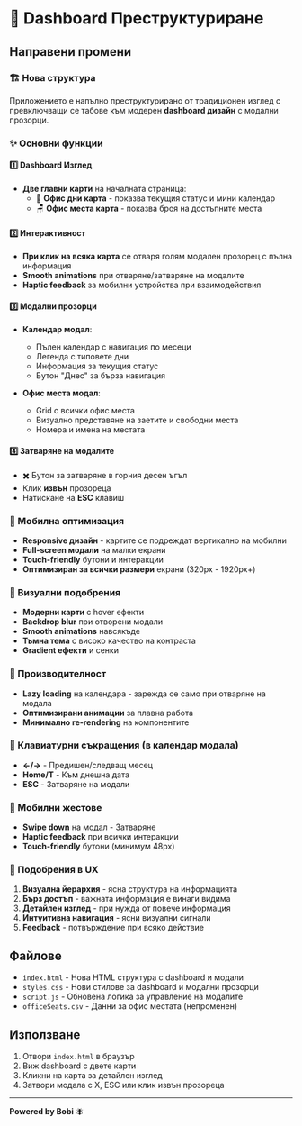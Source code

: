 # 🎯 Dashboard Преструктуриране

## Направени промени

### 🏗️ Нова структура

Приложението е напълно преструктурирано от традиционен изглед с превключващи се табове към модерен **dashboard дизайн** с модални прозорци.

### ✨ Основни функции

#### 1️⃣ Dashboard Изглед
- **Две главни карти** на началната страница:
  - 📅 **Офис дни карта** - показва текущия статус и мини календар
  - 🪑 **Офис места карта** - показва броя на достъпните места

#### 2️⃣ Интерактивност
- **При клик на всяка карта** се отваря голям модален прозорец с пълна информация
- **Smooth animations** при отваряне/затваряне на модалите
- **Haptic feedback** за мобилни устройства при взаимодействия

#### 3️⃣ Модални прозорци
- **Календар модал**:
  - Пълен календар с навигация по месеци
  - Легенда с типовете дни
  - Информация за текущия статус
  - Бутон "Днес" за бърза навигация
  
- **Офис места модал**:
  - Grid с всички офис места
  - Визуално представяне на заетите и свободни места
  - Номера и имена на местата

#### 4️⃣ Затваряне на модалите
- ✖️ Бутон за затваряне в горния десен ъгъл
- Клик **извън** прозореца
- Натискане на **ESC** клавиш

### 📱 Мобилна оптимизация

- **Responsive дизайн** - картите се подреждат вертикално на мобилни
- **Full-screen модали** на малки екрани
- **Touch-friendly** бутони и интеракции
- **Оптимизиран за всички размери** екрани (320px - 1920px+)

### 🎨 Визуални подобрения

- **Модерни карти** с hover ефекти
- **Backdrop blur** при отворени модали
- **Smooth animations** навсякъде
- **Тъмна тема** с високо качество на контраста
- **Gradient ефекти** и сенки

### 🚀 Производителност

- **Lazy loading** на календара - зарежда се само при отваряне на модала
- **Оптимизирани анимации** за плавна работа
- **Минимално re-rendering** на компонентите

### 🔑 Клавиатурни съкращения (в календар модала)

- **←/→** - Предишен/следващ месец
- **Home/T** - Към днешна дата
- **ESC** - Затваряне на модали

### 📲 Мобилни жестове

- **Swipe down** на модал - Затваряне
- **Haptic feedback** при всички интеракции
- **Touch-friendly** бутони (минимум 48px)

### 🎯 Подобрения в UX

1. **Визуална йерархия** - ясна структура на информацията
2. **Бърз достъп** - важната информация е винаги видима
3. **Детайлен изглед** - при нужда от повече информация
4. **Интуитивна навигация** - ясни визуални сигнали
5. **Feedback** - потвърждение при всяко действие

## Файлове

- `index.html` - Нова HTML структура с dashboard и модали
- `styles.css` - Нови стилове за dashboard и модални прозорци
- `script.js` - Обновена логика за управление на модалите
- `officeSeats.csv` - Данни за офис местата (непроменен)

## Използване

1. Отвори `index.html` в браузър
2. Виж dashboard с двете карти
3. Кликни на карта за детайлен изглед
4. Затвори модала с X, ESC или клик извън прозореца

---

**Powered by Bobi** 🪰

